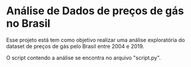 # Análise de Dados de preços de gás no Brasil

Esse projeto está tem como objetivo realizar uma análise exploratória do dataset de preços de gás pelo Brasil entre 2004 e 2019.

O script contendo a análise se encontra no arquivo "script.py".
 
 
